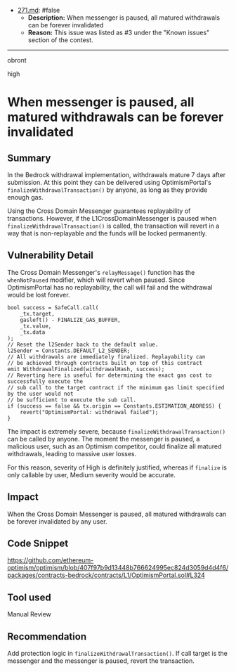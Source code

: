 
- [271.md](0-system-findings/1-processed/0-false/271.md): #false
  - **Description:** When messenger is paused, all matured withdrawals can be forever invalidated
  - **Reason:** This issue was listed as #3 under the "Known issues" section of the contest.

---

obront

high

# When messenger is paused, all matured withdrawals can be forever invalidated

## Summary

In the Bedrock withdrawal implementation, withdrawals mature 7 days after submission. At this point they can be delivered using OptimismPortal's `finalizeWithdrawalTransaction()` by anyone, as long as they provide enough gas.

Using the Cross Domain Messenger guarantees replayability of transactions. However, if the L1CrossDomainMessenger is paused when `finalizeWithdrawalTransaction()` is called, the transaction will revert in a way that is non-replayable and the funds will be locked permanently.

## Vulnerability Detail

The Cross Domain Messenger's `relayMessage()` function has the `whenNotPaused` modifier, which will revert when paused. Since OptimismPortal has no replayability, the call will fail and the withdrawal would be lost forever.
```solidity
bool success = SafeCall.call(
    _tx.target,
    gasleft() - FINALIZE_GAS_BUFFER,
    _tx.value,
    _tx.data
);
// Reset the l2Sender back to the default value.
l2Sender = Constants.DEFAULT_L2_SENDER;
// All withdrawals are immediately finalized. Replayability can
// be achieved through contracts built on top of this contract
emit WithdrawalFinalized(withdrawalHash, success);
// Reverting here is useful for determining the exact gas cost to successfully execute the
// sub call to the target contract if the minimum gas limit specified by the user would not
// be sufficient to execute the sub call.
if (success == false && tx.origin == Constants.ESTIMATION_ADDRESS) {
    revert("OptimismPortal: withdrawal failed");
}
```

The impact is extremely severe, because `finalizeWithdrawalTransaction()` can be called by anyone. The moment the messenger is paused, a malicious user, such as an Optimism competitor, could finalize all matured withdrawals, leading to massive user losses.

For this reason, severity of High is definitely justified, whereas if `finalize` is only callable by user, Medium severity would be accurate.

## Impact

When the Cross Domain Messenger is paused, all matured withdrawals can be forever invalidated by any user.

## Code Snippet

https://github.com/ethereum-optimism/optimism/blob/407f97b9d13448b766624995ec824d3059d4d4f6/packages/contracts-bedrock/contracts/L1/OptimismPortal.sol#L324

## Tool used

Manual Review

## Recommendation

Add protection logic in `finalizeWithdrawalTransaction()`. If call target is the messenger and the messenger is paused, revert the transaction.